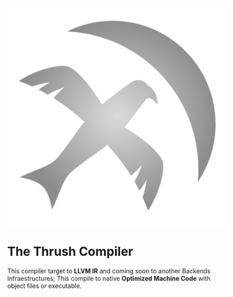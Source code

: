 <p align="center">
  <img src= "https://github.com/Thrush-Lang/.github/blob/main/assets/Thrush.png" alt= "logo" style= "width: 2hv; height: 2hv;"> </img>
</p>

# The Thrush Compiler 

This compiler target to **LLVM IR** and coming soon to another Backends Infraestructures; This compile to native **Optimized Machine Code** with object files or executable.

